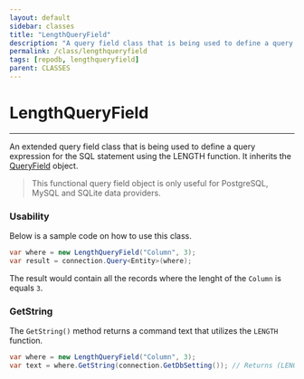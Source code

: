 ```yaml
---
layout: default
sidebar: classes
title: "LengthQueryField"
description: "A query field class that is being used to define a query expression for the SQL statement using the LENGTH function."
permalink: /class/lengthqueryfield
tags: [repodb, lengthqueryfield]
parent: CLASSES
---
```


# LengthQueryField

---

An extended query field class that is being used to define a query expression for the SQL statement using the LENGTH function. It inherits the [QueryField](/class/queryfield) object.

> This functional query field object is only useful for PostgreSQL, MySQL and SQLite data providers.

### Usability

Below is a sample code on how to use this class.

```csharp
var where = new LengthQueryField("Column", 3);
var result = connection.Query<Entity>(where);
```

The result would contain all the records where the lenght of the `Column` is equals `3`.

### GetString

The `GetString()` method returns a command text that utilizes the `LENGTH` function.

```csharp
var where = new LengthQueryField("Column", 3);
var text = where.GetString(connection.GetDbSetting()); // Returns (LENGTH([Column]) = @Column)
```
